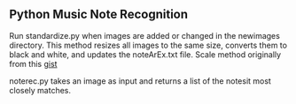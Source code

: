 <h2>Python Music Note Recognition</h3>
<p>Run standardize.py when images are added or changed in the newimages directory. This method resizes all images to the same size, converts them to black and white, and updates the noteArEx.txt file. Scale method originally from this <a href="https://gist.github.com/enagorny/2966369">gist</a></p>
<p>
noterec.py takes an image as input and returns a list of the notesit most closely matches.
</p>
